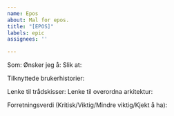 ```yaml
---
name: Epos
about: Mal for epos.
title: "[EPOS]"
labels: epic
assignees: ''

---
```


Som:
Ønsker jeg å:
Slik at:

Tilknyttede brukerhistorier:

Lenke til trådskisser:
Lenke til overordna arkitektur:

Forretningsverdi (Kritisk/Viktig/Mindre viktig/Kjekt å ha):
